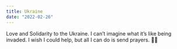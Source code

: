 ```yaml
---
title: Ukraine
date: "2022-02-26"
---
```


Love and Solidarity to the Ukraine. I can’t imagine what it’s like being invaded. I wish I could help, but all I can do is send prayers. 🙏🏼 
